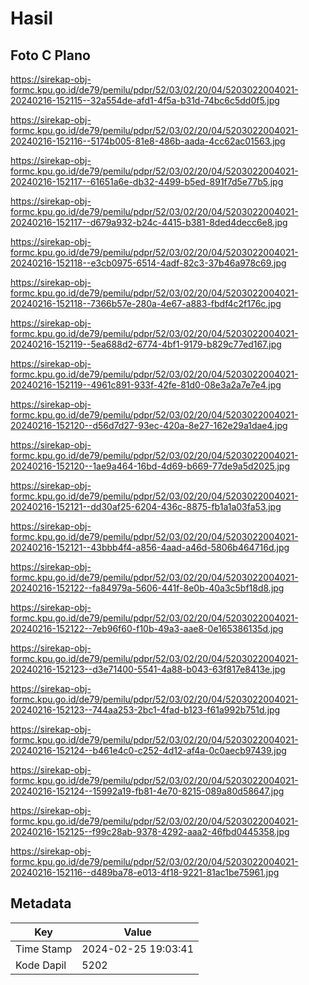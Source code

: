 # Hasil

## Foto C Plano

https://sirekap-obj-formc.kpu.go.id/de79/pemilu/pdpr/52/03/02/20/04/5203022004021-20240216-152115--32a554de-afd1-4f5a-b31d-74bc6c5dd0f5.jpg

https://sirekap-obj-formc.kpu.go.id/de79/pemilu/pdpr/52/03/02/20/04/5203022004021-20240216-152116--5174b005-81e8-486b-aada-4cc62ac01563.jpg

https://sirekap-obj-formc.kpu.go.id/de79/pemilu/pdpr/52/03/02/20/04/5203022004021-20240216-152117--61651a6e-db32-4499-b5ed-891f7d5e77b5.jpg

https://sirekap-obj-formc.kpu.go.id/de79/pemilu/pdpr/52/03/02/20/04/5203022004021-20240216-152117--d679a932-b24c-4415-b381-8ded4decc6e8.jpg

https://sirekap-obj-formc.kpu.go.id/de79/pemilu/pdpr/52/03/02/20/04/5203022004021-20240216-152118--e3cb0975-6514-4adf-82c3-37b46a978c69.jpg

https://sirekap-obj-formc.kpu.go.id/de79/pemilu/pdpr/52/03/02/20/04/5203022004021-20240216-152118--7366b57e-280a-4e67-a883-fbdf4c2f176c.jpg

https://sirekap-obj-formc.kpu.go.id/de79/pemilu/pdpr/52/03/02/20/04/5203022004021-20240216-152119--5ea688d2-6774-4bf1-9179-b829c77ed167.jpg

https://sirekap-obj-formc.kpu.go.id/de79/pemilu/pdpr/52/03/02/20/04/5203022004021-20240216-152119--4961c891-933f-42fe-81d0-08e3a2a7e7e4.jpg

https://sirekap-obj-formc.kpu.go.id/de79/pemilu/pdpr/52/03/02/20/04/5203022004021-20240216-152120--d56d7d27-93ec-420a-8e27-162e29a1dae4.jpg

https://sirekap-obj-formc.kpu.go.id/de79/pemilu/pdpr/52/03/02/20/04/5203022004021-20240216-152120--1ae9a464-16bd-4d69-b669-77de9a5d2025.jpg

https://sirekap-obj-formc.kpu.go.id/de79/pemilu/pdpr/52/03/02/20/04/5203022004021-20240216-152121--dd30af25-6204-436c-8875-fb1a1a03fa53.jpg

https://sirekap-obj-formc.kpu.go.id/de79/pemilu/pdpr/52/03/02/20/04/5203022004021-20240216-152121--43bbb4f4-a856-4aad-a46d-5806b464716d.jpg

https://sirekap-obj-formc.kpu.go.id/de79/pemilu/pdpr/52/03/02/20/04/5203022004021-20240216-152122--fa84979a-5606-441f-8e0b-40a3c5bf18d8.jpg

https://sirekap-obj-formc.kpu.go.id/de79/pemilu/pdpr/52/03/02/20/04/5203022004021-20240216-152122--7eb96f60-f10b-49a3-aae8-0e165386135d.jpg

https://sirekap-obj-formc.kpu.go.id/de79/pemilu/pdpr/52/03/02/20/04/5203022004021-20240216-152123--d3e71400-5541-4a88-b043-63f817e8413e.jpg

https://sirekap-obj-formc.kpu.go.id/de79/pemilu/pdpr/52/03/02/20/04/5203022004021-20240216-152123--744aa253-2bc1-4fad-b123-f61a992b751d.jpg

https://sirekap-obj-formc.kpu.go.id/de79/pemilu/pdpr/52/03/02/20/04/5203022004021-20240216-152124--b461e4c0-c252-4d12-af4a-0c0aecb97439.jpg

https://sirekap-obj-formc.kpu.go.id/de79/pemilu/pdpr/52/03/02/20/04/5203022004021-20240216-152124--15992a19-fb81-4e70-8215-089a80d58647.jpg

https://sirekap-obj-formc.kpu.go.id/de79/pemilu/pdpr/52/03/02/20/04/5203022004021-20240216-152125--f99c28ab-9378-4292-aaa2-46fbd0445358.jpg

https://sirekap-obj-formc.kpu.go.id/de79/pemilu/pdpr/52/03/02/20/04/5203022004021-20240216-152116--d489ba78-e013-4f18-9221-81ac1be75961.jpg


## Metadata

| Key        | Value               |
| ---------- | ------------------- |
| Time Stamp | 2024-02-25 19:03:41 |
| Kode Dapil | 5202                |




